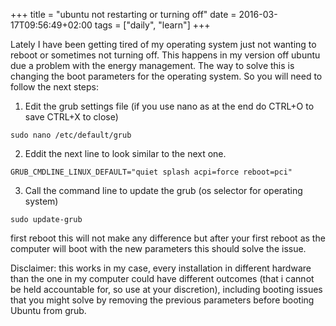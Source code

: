+++
title = "ubuntu not restarting or turning off"
date =  2016-03-17T09:56:49+02:00
tags = ["daily", "learn"]
+++

Lately I have been getting tired of my operating system just not wanting to reboot or sometimes not turning off. This happens in my version off ubuntu due a problem with the energy management. 
The way to solve this is changing the boot parameters for the operating system. So you will need to follow the next steps:
1. Edit the grub settings file (if you use nano as at the end do CTRL+O to save CTRL+X to close)
```
sudo nano /etc/default/grub
```
2. Eddit the next line to look similar to the next one.
```
GRUB_CMDLINE_LINUX_DEFAULT="quiet splash acpi=force reboot=pci"
```
3. Call the command line to update the grub (os selector for operating system)
```
sudo update-grub
```
first reboot this will not make any difference but after your first reboot as the computer will boot with the new parameters this should solve the issue.


Disclaimer: this works in my case, every installation in different hardware than the one in my computer could have different outcomes (that i cannot be held accountable for, so use at your discretion), including  booting issues that you might solve by removing the previous parameters before booting Ubuntu from grub.
